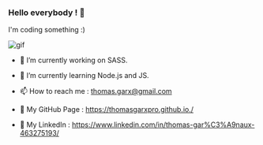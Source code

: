 ### Hello everybody ! 👋

I'm coding something :)

<img alt="gif" src="https://i1.wp.com/65bits.com/wp-content/uploads/2016/03/pixels4-resize.gif?fit=380%2C214&ssl=1" />

<!--
**ThomasgarxPro/ThomasgarxPro** is a ✨ _special_ ✨ repository because its `README.md` (this file) appears on your GitHub profile. 
-->

- 🔭 I’m currently working on SASS. 

- 🌱 I’m currently learning Node.js and JS.

- 📫 How to reach me : thomas.garx@gmail.com

- 📖 My GitHub Page : https://thomasgarxpro.github.io./

- 📱 My LinkedIn : https://www.linkedin.com/in/thomas-gar%C3%A9naux-463275193/


